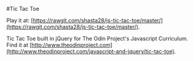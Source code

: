 #Tic Tac Toe

Play it at: [https://rawgit.com/shasta28/js-tic-tac-toe/master/](https://rawgit.com/shasta28/js-tic-tac-toe/master/).

Tic Tac Toe built in jQuery for The Odin Project's Javascript Curriculum. Find it at [http://www.theodinproject.com](http://www.theodinproject.com/javascript-and-jquery/tic-tac-toe).
